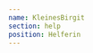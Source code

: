 ```yaml
---
name: KleinesBirgit
section: help
position: Helferin
---
```

<!-- TODO Hier darf noch eine individuelle Beschreibung ergänzt werden! -->
